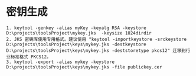 # 密钥生成
    1. keytool -genkey -alias myKey -keyalg RSA -keystore D:\projects\toolsProject\mykey.jks  -keysize 1024dirdir
    2. JKS 密钥库使用专用格式。建议使用 "keytool -importkeystore -srckeystore D:\projects\toolsProject\keys\mykey.jks -destkeystore D:\projects\toolsProject\keys\mykey.jks -deststoretype pkcs12" 迁移到行业标准格式 PKCS12。
    3. keytool -export -alias mykey -keystore D:\projects\toolsProject\keys\mykey.jks -file publickey.cer